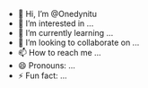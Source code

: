 - 👋 Hi, I’m @Onedynitu
- 👀 I’m interested in ...
- 🌱 I’m currently learning ...
- 💞️ I’m looking to collaborate on ...
- 📫 How to reach me ...
- 😄 Pronouns: ...
- ⚡ Fun fact: ...

<!---
Onedynitu/Onedynitu is a ✨ special ✨ repository because its `README.md` (this file) appears on your GitHub profile.
You can click the Preview link to take a look at your changes.
--->
